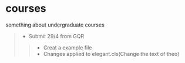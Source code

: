 # courses
something about undergraduate courses
>  * Submit 29/4 from GQR
>> * Creat a example file 
>> * Changes applied to elegant.cls(Change the text of theo)

